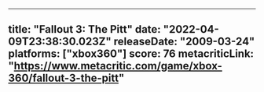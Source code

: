 
---
title: "Fallout 3: The Pitt"
date: "2022-04-09T23:38:30.023Z"
releaseDate: "2009-03-24"
platforms: ["xbox360"]
score: 76
metacriticLink: "https://www.metacritic.com/game/xbox-360/fallout-3-the-pitt"
---
